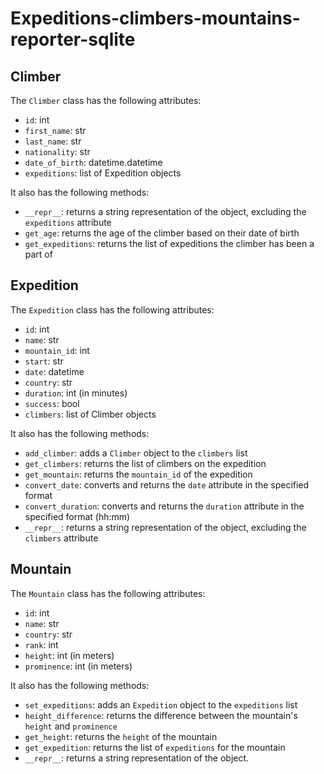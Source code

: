# Expeditions-climbers-mountains-reporter-sqlite

## Climber
The `Climber` class has the following attributes:
- `id`: int
- `first_name`: str
- `last_name`: str
- `nationality`: str
- `date_of_birth`: datetime.datetime
- `expeditions`: list of Expedition objects

It also has the following methods:
- `__repr__`: returns a string representation of the object, excluding the `expeditions` attribute
- `get_age`: returns the age of the climber based on their date of birth
- `get_expeditions`: returns the list of expeditions the climber has been a part of

## Expedition
The `Expedition` class has the following attributes:
- `id`: int
- `name`: str
- `mountain_id`: int
- `start`: str
- `date`: datetime
- `country`: str
- `duration`: int (in minutes)
- `success`: bool
- `climbers`: list of Climber objects

It also has the following methods:
- `add_climber`: adds a `Climber` object to the `climbers` list
- `get_climbers`: returns the list of climbers on the expedition
- `get_mountain`: returns the `mountain_id` of the expedition
- `convert_date`: converts and returns the `date` attribute in the specified format
- `convert_duration`: converts and returns the `duration` attribute in the specified format (hh:mm)
- `__repr__`: returns a string representation of the object, excluding the `climbers` attribute

## Mountain
The `Mountain` class has the following attributes:
- `id`: int
- `name`: str
- `country`: str
- `rank`: int
- `height`: int (in meters)
- `prominence`: int (in meters)

It also has the following methods:
- `set_expeditions`: adds an `Expedition` object to the `expeditions` list
- `height_difference`: returns the difference between the mountain's `height` and `prominence`
- `get_height`: returns the `height` of the mountain
- `get_expedition`: returns the list of `expeditions` for the mountain
- `__repr__`: returns a string representation of the object.
